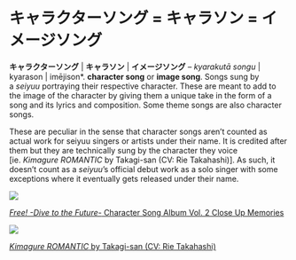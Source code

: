 # キャラクターソング = キャラソン = イメージソング

**キャラクターソング** | **キャラソン** | **イメージソング** – *kyarakutā songu* | kyarason | imējison*. **character song** or **image song**. Songs sung by a *seiyuu* portraying their respective character. These are meant to add to the image of the character by giving them a unique take in the form of a song and its lyrics and composition. Some theme songs are also character songs.

These are peculiar in the sense that character songs aren’t counted as actual work for seiyuu singers or artists under their name. It is credited after them but they are technically sung by the character they voice [ie. *Kimagure ROMANTIC* by Takagi-san (CV: Rie Takahashi)]. As such, it doesn’t count as a *seiyuu*’s official debut work as a solo singer with some exceptions where it eventually gets released under their name.

[![](http://img.youtube.com/vi/JwZPij3-BJU/0.jpg)](https://www.youtube.com/watch?v=JwZPij3-BJU)

[*Free! -Dive to the Future-* Character Song Album Vol. 2 Close Up Memories](https://www.youtube.com/watch?v=JwZPij3-BJU)

[![](http://img.youtube.com/vi/bUbl1JEDeN0/0.jpg)](https://www.youtube.com/watch?v=bUbl1JEDeN0)

[*Kimagure ROMANTIC* by Takagi-san (CV: Rie Takahashi)](https://www.youtube.com/watch?v=bUbl1JEDeN0)
